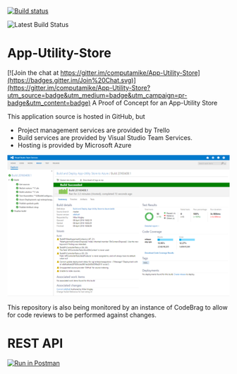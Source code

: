 [![Build status](https://ci.appveyor.com/api/projects/status/87p37yt7qj37l1jm/branch/master?svg=true)](https://ci.appveyor.com/project/computamike/app-utility-store/branch/master)

![Latest Build Status](https://enterpriseappstore.visualstudio.com/DefaultCollection/_apis/public/build/definitions/778e5a00-1902-4738-b98b-e7360d5c43b5/4/badge)
# App-Utility-Store

[![Join the chat at https://gitter.im/computamike/App-Utility-Store](https://badges.gitter.im/Join%20Chat.svg)](https://gitter.im/computamike/App-Utility-Store?utm_source=badge&utm_medium=badge&utm_campaign=pr-badge&utm_content=badge)
A Proof of Concept for an App-Utility Store

This application source is hosted in GitHub, but 

* Project management services are provided by Trello
* Build services are provided by Visual Studio Team Services.
* Hosting is provided by Microsoft Azure

![Build results from Visual Studio Team Services](https://raw.githubusercontent.com/computamike/App-Utility-Store/master/App%20Store%20Build%20(08-04-2016).png)

This repository is also being monitored by an instance of CodeBrag to allow for code reviews to be performed against changes.

# REST API

[![Run in Postman](https://run.pstmn.io/button.svg)](https://app.getpostman.com/run-collection/9364cd32fcae1b3c4f32#?env%5BAzure%20Hosted%5D=W3sia2V5IjoiYmFzZXVybCIsInZhbHVlIjoiaHR0cDovL29naS1lbnRlcnByaXNlYXBwc3RvcmUuYXp1cmV3ZWJzaXRlcy5uZXQiLCJ0eXBlIjoidGV4dCIsImVuYWJsZWQiOnRydWV9XQ==)
